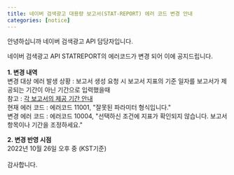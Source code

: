 ```yaml
---
title: 네이버 검색광고 대용량 보고서(STAT-REPORT) 에러 코드 변경 안내 
categories: [notice]
---
```


안녕하십니까 네이버 검색광고 API 담당자입니다. <br>

네이버 검색광고 API STATREPORT의 에러코드가 변경 되어 이에 공지드립니다. <br>
<br>
**1. 변경 내역**<br> 
 변경 대상 에러 발생 상황 :  보고서 생성 요청 시 보고서 지표의 기준 일자를 보고서가 제공되는 기간이 아닌 기간으로 입력했을때<br>
 참고 : [각 보고서의 제공 기간 안내 ](https://github.com/naver/searchad-apidoc/wiki/FAQ-stat#q-stat-report-%ED%95%AD%EB%AA%A9%EB%B3%84-%EA%B8%B0%EA%B0%84)<br>
 현재 에러 코드  : 에러코드 11001, "잘못된 파라미터 형식입니다." <br>
 변경 에러 코드  : 에러코드 10004, "선택하신 조건에 지표가 확인되지 않습니다. 보고서 항목이나 기간을 조정하세요."<br>

**2. 변경 반영 시점**<br>
    2022년 10월 26일 오후 중 (KST기준) <br>
<br>
감사합니다. 
